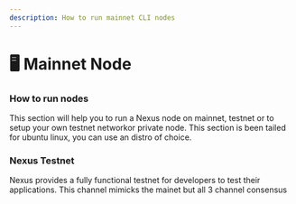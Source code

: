 ```yaml
---
description: How to run mainnet CLI nodes
---
```


# 🖥 Mainnet Node

### How to run nodes

This section will help you to run a Nexus node on mainnet, testnet or to setup your own testnet networkor private node.  This section is been tailed for ubuntu linux, you can use an distro of choice.

### Nexus Testnet

Nexus provides a fully functional testnet for developers to test their applications. This channel mimicks the mainet but all 3 channel consensus&#x20;
